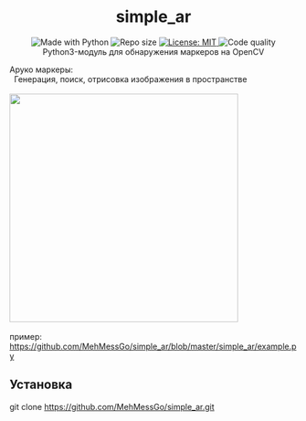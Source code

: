 <h1 align="center">simple_ar</H1>

<p align="center">
<img alt="Made with Python" src="https://img.shields.io/badge/Made%20with-Python-blue">
<img alt="Repo size" src="https://img.shields.io/github/repo-size/MehMessGo/simple-ar">
<a href="https://github.com/MehMessGo/simple_ar/blob/master/LICENSE">
  <img alt="License: MIT" src="https://img.shields.io/github/license/MehMessGo/simple-ar">
</a>
<img alt="Code quality" src="https://img.shields.io/scrutinizer/quality/g/MehMessGo/simple_ar">
</br>
Python3-модуль для обнаружения маркеров на OpenCV
</p>

Аруко маркеры:</br>
&nbsp; Генерация, поиск, отрисовка изображения в пространстве</br></br>
<img src="https://github.com/MehMessGo/simple_ar/blob/master/example.png" width="400" ></br></br>
пример: https://github.com/MehMessGo/simple_ar/blob/master/simple_ar/example.py

## Установка
git clone https://github.com/MehMessGo/simple_ar.git
